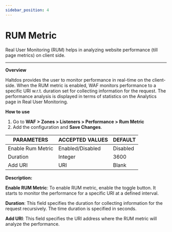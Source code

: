 ```yaml
---
sidebar_position: 4
---
```

# RUM Metric

Real User Monitoring (RUM) helps in analyzing website performance (till page metrics) on client side.

---

**Overview**

Haltdos provides the user to monitor performance in real-time on the client-side. When the RUM metric is enabled, WAF monitors performance to a specific URI w.r.t. duration set for collecting information for the request. The performance analysis is displayed in terms of statistics on the Analytics page in Real User Monitoring.

**How to use**

1. Go to **WAF > Zones > Listeners > Performance > Rum Metric**
2. Add the configuration and **Save Changes**.

| PARAMETERS        | ACCEPTED VALUES  | DEFAULT  |
|-------------------|------------------|----------|
| Enable Rum Metric | Enabled/Disabled | Disabled |
| Duration          | Integer          | 3600     |
| Add URI           | URI              | Blank    |

**Description:**

**Enable RUM Metric**: To enable RUM metric, enable the toggle button. It starts to monitor the performance for a specific URI at a defined interval.

**Duration**: This field specifies the duration for collecting information for the request recursively. The time duration is specified in seconds.

**Add URI**: This field specifies the URI address where the RUM metric will analyze the performance.

